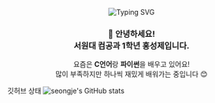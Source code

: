 
<!--
**seongje4954/seongje4954** is a ✨ _special_ ✨ repository because its `README.md` (this file) appears on your GitHub profile.

Here are some ideas to get you started:

- 🔭 I’m currently working on ...
- 🌱 I’m currently learning ...
- 👯 I’m looking to collaborate on ...
- 🤔 I’m looking for help with ...
- 💬 Ask me about ...
- 📫 How to reach me: ...
- 😄 Pronouns: ...
- ⚡ Fun fact: ...
-->
<p align="center">
  <img src="https://readme-typing-svg.demolab.com/?lines=안녕하세요!+홍성제입니다.;서원대+컴공과+1학년이에요!;C언어랑+파이썬+공부중입니다+🔥" alt="Typing SVG" />
</p>

<h3 align="center">👋 안녕하세요!<br>서원대 컴공과 1학년 홍성제입니다.</h3>

<p align="center">
  요즘은 <strong>C언어</strong>랑 <strong>파이썬</strong>을 배우고 있어요!<br>
  많이 부족하지만 하나씩 재밌게 배워가는 중입니다 😊
</p>

깃허브 상태 ![seongje's GitHub stats](https://github-readme-stats.vercel.app/api?username=seongje4954&show_icons=true&theme=radical)
